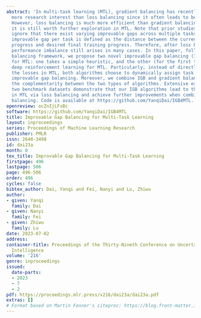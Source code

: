 ```yaml
---
abstract: 'In multi-task learning (MTL), gradient balancing has recently attracted
  more research interest than loss balancing since it often leads to better performance.
  However, loss balancing is much more efficient than gradient balancing, and thus
  it is still worth further exploration in MTL. Note that prior studies typically
  ignore that there exist varying improvable gaps across multiple tasks, where the
  improvable gap per task is defined as the distance between the current training
  progress and desired final training progress. Therefore, after loss balancing, the
  performance imbalance still arises in many cases. In this paper, following the loss
  balancing framework, we propose two novel improvable gap balancing (IGB) algorithms
  for MTL: one takes a simple heuristic, and the other (for the first time) deploys
  deep reinforcement learning for MTL. Particularly, instead of directly balancing
  the losses in MTL, both algorithms choose to dynamically assign task weights for
  improvable gap balancing. Moreover, we combine IGB and gradient balancing to show
  the complementarity between the two types of algorithms. Extensive experiments on
  two benchmark datasets demonstrate that our IGB algorithms lead to the best results
  in MTL via loss balancing and achieve further improvements when combined with gradient
  balancing. Code is available at https://github.com/YanqiDai/IGB4MTL.'
openreview: ocZnIjLFsBc
software: https://github.com/YanqiDai/IGB4MTL
title: Improvable Gap Balancing for Multi-Task Learning
layout: inproceedings
series: Proceedings of Machine Learning Research
publisher: PMLR
issn: 2640-3498
id: dai23a
month: 0
tex_title: Improvable Gap Balancing for Multi-Task Learning
firstpage: 496
lastpage: 506
page: 496-506
order: 496
cycles: false
bibtex_author: Dai, Yanqi and Fei, Nanyi and Lu, Zhiwu
author:
- given: Yanqi
  family: Dai
- given: Nanyi
  family: Fei
- given: Zhiwu
  family: Lu
date: 2023-07-02
address:
container-title: Proceedings of the Thirty-Nineth Conference on Uncertainty in Artificial
  Intelligence
volume: '216'
genre: inproceedings
issued:
  date-parts:
  - 2023
  - 7
  - 2
pdf: https://proceedings.mlr.press/v216/dai23a/dai23a.pdf
extras: []
# Format based on Martin Fenner's citeproc: https://blog.front-matter.io/posts/citeproc-yaml-for-bibliographies/
---
```

